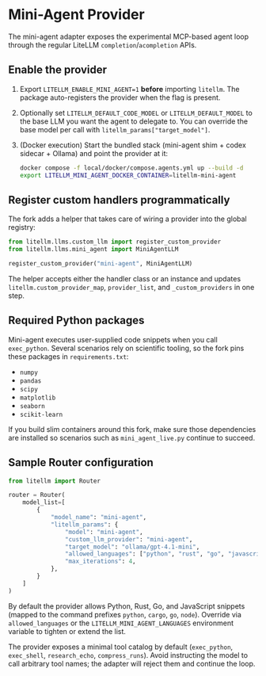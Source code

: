 # Mini-Agent Provider

The mini-agent adapter exposes the experimental MCP-based agent loop through the
regular LiteLLM `completion`/`acompletion` APIs.

## Enable the provider

1. Export `LITELLM_ENABLE_MINI_AGENT=1` **before** importing `litellm`. The
   package auto-registers the provider when the flag is present.
2. Optionally set `LITELLM_DEFAULT_CODE_MODEL` or `LITELLM_DEFAULT_MODEL` to the
   base LLM you want the agent to delegate to. You can override the base model
   per call with `litellm_params["target_model"]`.
3. (Docker execution) Start the bundled stack (mini-agent shim + codex sidecar + Ollama) and point the provider at it:

   ```bash
   docker compose -f local/docker/compose.agents.yml up --build -d
   export LITELLM_MINI_AGENT_DOCKER_CONTAINER=litellm-mini-agent
   ```

## Register custom handlers programmatically

The fork adds a helper that takes care of wiring a provider into the global
registry:

```python title="register a custom provider"
from litellm.llms.custom_llm import register_custom_provider
from litellm.llms.mini_agent import MiniAgentLLM

register_custom_provider("mini-agent", MiniAgentLLM)
```

The helper accepts either the handler class or an instance and updates
`litellm.custom_provider_map`, `provider_list`, and `_custom_providers` in one
step.

## Required Python packages

Mini-agent executes user-supplied code snippets when you call `exec_python`.
Several scenarios rely on scientific tooling, so the fork pins these packages in
`requirements.txt`:

- `numpy`
- `pandas`
- `scipy`
- `matplotlib`
- `seaborn`
- `scikit-learn`

If you build slim containers around this fork, make sure those dependencies are
installed so scenarios such as `mini_agent_live.py` continue to succeed.

## Sample Router configuration

```python
from litellm import Router

router = Router(
    model_list=[
        {
            "model_name": "mini-agent",
            "litellm_params": {
                "model": "mini-agent",
                "custom_llm_provider": "mini-agent",
                "target_model": "ollama/gpt-4.1-mini",
                "allowed_languages": ["python", "rust", "go", "javascript"],
                "max_iterations": 4,
            },
        }
    ]
)
```

By default the provider allows Python, Rust, Go, and JavaScript snippets (mapped to
the command prefixes `python`, `cargo`, `go`, `node`). Override via `allowed_languages`
 or the `LITELLM_MINI_AGENT_LANGUAGES` environment variable to tighten or extend the list.

The provider exposes a minimal tool catalog by default (`exec_python`,
`exec_shell`, `research_echo`, `compress_runs`). Avoid instructing the model to
call arbitrary tool names; the adapter will reject them and continue the loop.
